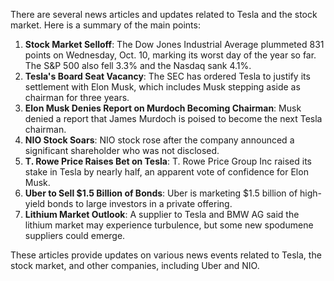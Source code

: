 There are several news articles and updates related to Tesla and the stock market. Here is a summary of the main points:

1. **Stock Market Selloff**: The Dow Jones Industrial Average plummeted 831 points on Wednesday, Oct. 10, marking its worst day of the year so far. The S&P 500 also fell 3.3% and the Nasdaq sank 4.1%.
2. **Tesla's Board Seat Vacancy**: The SEC has ordered Tesla to justify its settlement with Elon Musk, which includes Musk stepping aside as chairman for three years.
3. **Elon Musk Denies Report on Murdoch Becoming Chairman**: Musk denied a report that James Murdoch is poised to become the next Tesla chairman.
4. **NIO Stock Soars**: NIO stock rose after the company announced a significant shareholder who was not disclosed.
5. **T. Rowe Price Raises Bet on Tesla**: T. Rowe Price Group Inc raised its stake in Tesla by nearly half, an apparent vote of confidence for Elon Musk.
6. **Uber to Sell $1.5 Billion of Bonds**: Uber is marketing $1.5 billion of high-yield bonds to large investors in a private offering.
7. **Lithium Market Outlook**: A supplier to Tesla and BMW AG said the lithium market may experience turbulence, but some new spodumene suppliers could emerge.

These articles provide updates on various news events related to Tesla, the stock market, and other companies, including Uber and NIO.
